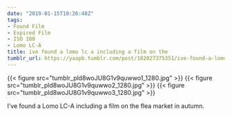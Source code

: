 ```yaml
---
date: "2019-01-15T10:26:48Z"
tags:
- Found Film
- Expired Film
- ISO 100
- Lomo LC-A
title: ive found a lomo lc a including a film on the
tumblr_url: https://yaapb.tumblr.com/post/182027375351/ive-found-a-lomo-lc-a-including-a-film-on-the
---
```

{{< figure src="tumblr_pld8woJU8G1v9quwwo1_1280.jpg" >}} 
{{< figure src="tumblr_pld8woJU8G1v9quwwo2_1280.jpg" >}} 
{{< figure src="tumblr_pld8woJU8G1v9quwwo3_1280.jpg" >}} 
  

I’ve found a Lomo LC-A including a film on the flea market in autumn.

